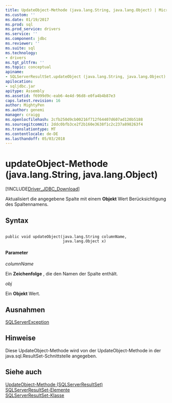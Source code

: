 ```yaml
---
title: UpdateObject-Methode (java.lang.String, java.lang.Object) | Microsoft Docs
ms.custom: ''
ms.date: 01/19/2017
ms.prod: sql
ms.prod_service: drivers
ms.service: ''
ms.component: jdbc
ms.reviewer: ''
ms.suite: sql
ms.technology:
- drivers
ms.tgt_pltfrm: ''
ms.topic: conceptual
apiname:
- SQLServerResultSet.updateObject (java.lang.String, java.lang.Object)
apilocation:
- sqljdbc.jar
apitype: Assembly
ms.assetid: f6999d9c-eab6-4e4d-96d8-e0fa4b4b87e3
caps.latest.revision: 16
author: MightyPen
ms.author: genemi
manager: craigg
ms.openlocfilehash: 2cfb250d9cb00216f712f64407d607ad120b5188
ms.sourcegitcommit: 2ddc0bfb3ce2f2b160e3638f1c2c237a898263f4
ms.translationtype: MT
ms.contentlocale: de-DE
ms.lasthandoff: 05/03/2018
---
```

# <a name="updateobject-method-javalangstring-javalangobject"></a>updateObject-Methode (java.lang.String, java.lang.Object)
[!INCLUDE[Driver_JDBC_Download](../../../includes/driver_jdbc_download.md)]

  Aktualisiert die angegebene Spalte mit einem **Objekt** Wert Berücksichtigung des Spaltennamens.  
  
## <a name="syntax"></a>Syntax  
  
```  
  
public void updateObject(java.lang.String columnName,  
                         java.lang.Object x)  
```  
  
#### <a name="parameters"></a>Parameter  
 *columnName*  
  
 Ein **Zeichenfolge** , die den Namen der Spalte enthält.  
  
 *obj*  
  
 Ein **Objekt** Wert.  
  
## <a name="exceptions"></a>Ausnahmen  
 [SQLServerException](../../../connect/jdbc/reference/sqlserverexception-class.md)  
  
## <a name="remarks"></a>Hinweise  
 Diese UpdateObject-Methode wird von der UpdateObject-Methode in der java.sql.ResultSet-Schnittstelle angegeben.  
  
## <a name="see-also"></a>Siehe auch  
 [UpdateObject-Methode &#40;SQLServerResultSet&#41;](../../../connect/jdbc/reference/updateobject-method-sqlserverresultset.md)   
 [SQLServerResultSet-Elemente](../../../connect/jdbc/reference/sqlserverresultset-members.md)   
 [SQLServerResultSet-Klasse](../../../connect/jdbc/reference/sqlserverresultset-class.md)  
  
  
